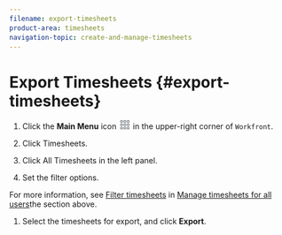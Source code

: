 ```yaml
---
filename: export-timesheets
product-area: timesheets
navigation-topic: create-and-manage-timesheets
---
```





# Export Timesheets {#export-timesheets}




1. Click the **Main Menu** icon ![](assets/main-menu-icon.png) in the upper-right corner of `Workfront`.

1. Click Timesheets.
1. Click All Timesheets in the left panel.
1.  Set the filter options.


   For more information, see [Filter timesheets](manage-timesheets-for-all-users.md#filtering-timesheets) in [Manage timesheets for all users](manage-timesheets-for-all-users.md)the section above.&nbsp;

1. Select the timesheets for export, and click **Export**.  



